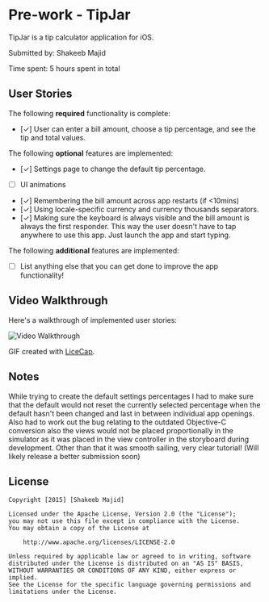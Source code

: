 # Pre-work - TipJar

TipJar is a tip calculator application for iOS.

Submitted by: Shakeeb Majid

Time spent: 5 hours spent in total

## User Stories

The following **required** functionality is complete:
* [✓] User can enter a bill amount, choose a tip percentage, and see the tip and total values.

The following **optional** features are implemented:
* [✓] Settings page to change the default tip percentage.
* [ ] UI animations
* [✓] Remembering the bill amount across app restarts (if <10mins)
* [✓] Using locale-specific currency and currency thousands separators.
* [✓] Making sure the keyboard is always visible and the bill amount is always the first responder. This way the user doesn't have to tap anywhere to use this app. Just launch the app and start typing.

The following **additional** features are implemented:

- [ ] List anything else that you can get done to improve the app functionality!

## Video Walkthrough 

Here's a walkthrough of implemented user stories:

<img src='http://i.imgur.com/U5z4LUB.gif' title='Video Walkthrough' width='' alt='Video Walkthrough' />

GIF created with [LiceCap](http://www.cockos.com/licecap/).

## Notes

While trying to create the default settings percentages I had to make sure that the default would not reset the currently selected percentage when the default hasn't been changed and last in between individual app openings. Also had to work out the bug relating to the outdated Objective-C conversion also the views would not be placed proportionally in the simulator as it was placed in the view controller in the storyboard during development. Other than that it was smooth sailing, very clear tutorial! (Will likely release a better submission soon)

## License

    Copyright [2015] [Shakeeb Majid]

    Licensed under the Apache License, Version 2.0 (the "License");
    you may not use this file except in compliance with the License.
    You may obtain a copy of the License at

        http://www.apache.org/licenses/LICENSE-2.0

    Unless required by applicable law or agreed to in writing, software
    distributed under the License is distributed on an "AS IS" BASIS,
    WITHOUT WARRANTIES OR CONDITIONS OF ANY KIND, either express or implied.
    See the License for the specific language governing permissions and
    limitations under the License.
